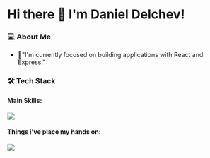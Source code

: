 # Hi there 👋 I'm Daniel Delchev!

### 💻 About Me

- 👀"I'm currently focused on building applications with React and Express."


### 🛠️ Tech Stack


#### Main Skills:
<p align="left">
    <img src="https://skillicons.dev/icons?i=js,html,css,react,express,mongodb" />
</p>

#### Things i've place my hands on:
<p align="left">
    <img src="https://skillicons.dev/icons?i=angular,docker,linux,lit,python" />
</p>